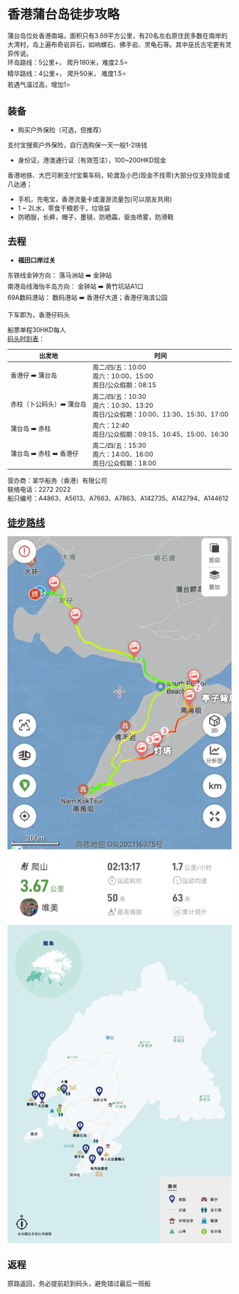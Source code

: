 # 香港蒲台岛徒步攻略

蒲台岛位处香港南端，面积只有3.69平方公里，有20名左右原住民多数在南岸的大湾村，岛上遍布奇岩异石，如响螺石、佛手岩、灵龟石等。其中巫氏古宅更有灵异传说。  
环岛路线：5公里+， 爬升180米，难度2.5⭐️  
精华路线：4公里+， 爬升50米， 难度1.5⭐️  
若遇气温过高，增加1⭐️  

## 装备

- 购买户外保险（可选，但推荐）  

支付宝搜索户外保险，自行选购保一天一般1-2块钱  

- 身份证，港澳通行证（有效签注），100~200HKD现金  

香港地铁、大巴可刷支付宝乘车码，轮渡及小巴(现金不找零)大部分仅支持现金或八达通；  

- 手机，充电宝，香港流量卡或漫游流量包(可以朋友共用)  
- 1 ~ 2L水，零食干粮若干，垃圾袋  
- 防晒服，长裤，帽子，墨镜，防晒霜，驱虫喷雾，防滑鞋  

## 去程

- **福田口岸过关**

东铁线金钟方向： 落马洲站 ➡️ 金钟站  
南港岛线海怡半岛方向： 金钟站 ➡️ 黄竹坑站A1口  
69A数码港站： 数码港站 ➡️ 香港仔大道；香港仔海滨公园  

下车即为，香港仔码头  

船票单程30HKD每人  
[码头时刻表](https://www.td.gov.hk/tc/transport_in_hong_kong/public_transport/ferries/kaito_services_map/service_details/index.html#k10)：

| 出发地 | 时间 |
|--------|------|
| 香港仔 ➡️ 蒲台岛 | 周二/四/五：10:00<br>周六：10:00、15:00<br>周日/公众假期：08:15 |
| 赤柱（卜公码头）➡️ 蒲台岛 | 周二/四/五：10:30<br>周六：10:30、13:20<br>周日/公众假期：10:00、11:30、15:30、17:00 |
| 蒲台岛 ➡️ 赤柱 | 周六：12:40<br> 周日/公众假期：09:15、10:45、15:00、16:30 |
| 蒲台岛 ➡️ 赤柱 ➡️ 香港仔 | 周二/四/五：15:30<br> 周六：14:00、16:00<br> 周日/公众假期：18:00 |

营办商：翠华船务（香港）有限公司  
联络电话：2272 2022  
船只编号：A4863、A5613、A7663、A7863、A142735、A142794、A144612  

## [徒步路线](https://www.2bulu.com/track/track_detail.htm?trackId=yvsJRdhncA7p/R2KBg5Tzw==)

![精华路线图](./mainMap.jpg)
![游览图](./guideMap.jpg)  

## 返程

原路返回，务必提前赶到码头，避免错过最后一班船
